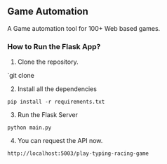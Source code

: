 ## Game Automation

A Game automation tool for 100+ Web based games.



### How to Run the Flask App?

1. Clone the repository.
   
`git clone <repository-url>

2. Install all the dependencies 

`pip install -r requirements.txt`

3. Run the Flask Server

`python main.py`

4. You can request the API now.
   
`http://localhost:5003/play-typing-racing-game`
